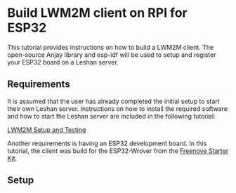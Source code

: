 # Build LWM2M client on RPI for ESP32

This tutorial provides instructions on how to build a LWM2M client.
The open-source Anjay library and esp-idf will be used to setup and register your ESP32 board on a Leshan server.

## Requirements

It is assumed that the user has already completed the initial setup to start their own Leshan server. Instructions on how to install the required software and how to start the Leshan server are included in the following tutorial: 

[LWM2M Setup and Testing](https://github.com/HectorGBoissier/CSC8566_IOT_Fall2022/tree/main/LWM2M)

Another requirements is having an ESP32 development board. In this tutorial, the client was build for the ESP32-Wrover from the [Freenove Starter Kit](https://github.com/Freenove/Freenove_Ultimate_Starter_Kit_for_ESP32). 

## Setup

